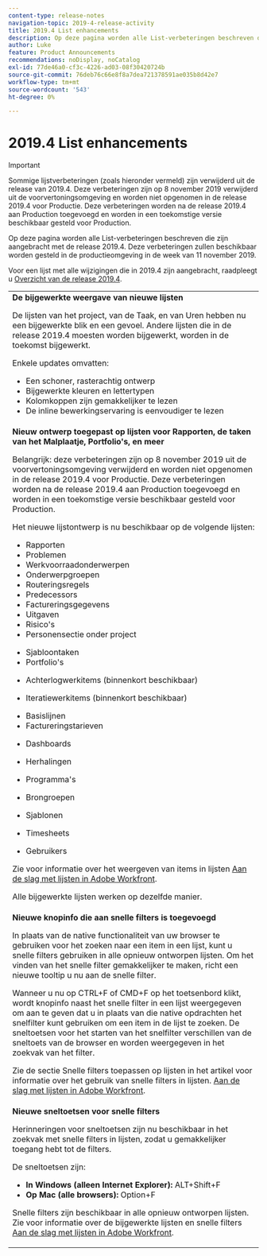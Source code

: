 ```yaml
---
content-type: release-notes
navigation-topic: 2019-4-release-activity
title: 2019.4 List enhancements
description: Op deze pagina worden alle List-verbeteringen beschreven die zijn aangebracht met de release 2019.4. Deze verbeteringen zullen beschikbaar worden gesteld in de productieomgeving in de week van 11 november 2019.
author: Luke
feature: Product Announcements
recommendations: noDisplay, noCatalog
exl-id: 77de46a0-cf3c-4226-ad03-08f30420724b
source-git-commit: 76deb76c66e8f8a7dea721378591ae035b8d42e7
workflow-type: tm+mt
source-wordcount: '543'
ht-degree: 0%

---
```


# 2019.4 List enhancements

>[!IMPORTANT]
>
>Sommige lijstverbeteringen (zoals hieronder vermeld) zijn verwijderd uit de release van 2019.4. Deze verbeteringen zijn op 8 november 2019 verwijderd uit de voorvertoningsomgeving en worden niet opgenomen in de release 2019.4 voor Productie. Deze verbeteringen worden na de release 2019.4 aan Production toegevoegd en worden in een toekomstige versie beschikbaar gesteld voor Production.

Op deze pagina worden alle List-verbeteringen beschreven die zijn aangebracht met de release 2019.4. Deze verbeteringen zullen beschikbaar worden gesteld in de productieomgeving in de week van 11 november 2019.

Voor een lijst met alle wijzigingen die in 2019.4 zijn aangebracht, raadpleegt u [Overzicht van de release 2019.4](../../../../product-announcements/product-releases/quarterly-release-archive/2019.4-release-activity/2019.4-release-activity-overview.md).

<table style="table-layout:auto"> 
 <col> 
 <tbody> 
  <tr> 
   <td><strong>De bijgewerkte weergave van nieuwe lijsten</strong> <p>De lijsten van het project, van de Taak, en van Uren hebben nu een bijgewerkte blik en een gevoel. Andere lijsten die in de release 2019.4 moesten worden bijgewerkt, worden in de toekomst bijgewerkt.</p> <p>Enkele updates omvatten:</p> 
    <ul> 
     <li>Een schoner, rasterachtig ontwerp</li> 
     <li>Bijgewerkte kleuren en lettertypen</li> 
     <li>Kolomkoppen zijn gemakkelijker te lezen</li> 
     <li>De inline bewerkingservaring is eenvoudiger te lezen</li> 
    </ul> </td> 
  </tr> 
  <tr> 
   <td><strong>Nieuw ontwerp toegepast op lijsten voor Rapporten, de taken van het Malplaatje, Portfolio's, en meer</strong> <p>Belangrijk: deze verbeteringen zijn op 8 november 2019 uit de voorvertoningsomgeving verwijderd en worden niet opgenomen in de release 2019.4 voor Productie. Deze verbeteringen worden na de release 2019.4 aan Production toegevoegd en worden in een toekomstige versie beschikbaar gesteld voor Production.</p> <p>Het nieuwe lijstontwerp is nu beschikbaar op de volgende lijsten:</p> 
    <ul> 
     <li>Rapporten </li> 
     <li>Problemen</li> 
     <li>Werkvoorraadonderwerpen </li> 
     <li>Onderwerpgroepen </li> 
     <li>Routeringsregels </li> 
     <li>Predecessors </li> 
     <li>Factureringsgegevens </li> 
     <li>Uitgaven </li> 
     <li>Risico's </li> 
     <li>Personensectie onder project </li> 
    </ul> 
    <ul> 
     <li>Sjabloontaken </li> 
     <li>Portfolio's </li> 
     <li> <p>Achterlogwerkitems (binnenkort beschikbaar)</p> </li> 
     <li> <p>Iteratiewerkitems (binnenkort beschikbaar) </p> </li> 
     <li>Basislijnen </li> 
     <li>Factureringstarieven </li> 
     <li> <p>Dashboards </p> </li> 
     <li> <p>Herhalingen </p> </li> 
     <li> <p>Programma's </p> </li> 
     <li> <p>Brongroepen </p> </li> 
     <li> <p>Sjablonen </p> </li> 
     <li> <p>Timesheets </p> </li> 
     <li> <p>Gebruikers </p> </li> 
    </ul> <p>Zie voor informatie over het weergeven van items in lijsten <a href="../../../../workfront-basics/navigate-workfront/use-lists/view-items-in-a-list.md" class="MCXref xref" xrefformat="{para}">Aan de slag met lijsten in Adobe Workfront</a>.</p> <p>Alle bijgewerkte lijsten werken op dezelfde manier. </p> </td> 
  </tr> 
  <tr> 
   <td> 
    <div> 
     <strong>Nieuwe knopinfo die aan snelle filters is toegevoegd</strong> 
     <p> In plaats van de native functionaliteit van uw browser te gebruiken voor het zoeken naar een item in een lijst, kunt u snelle filters gebruiken in alle opnieuw ontworpen lijsten. Om het vinden van het snelle filter gemakkelijker te maken, richt een nieuwe tooltip u nu aan de snelle filter.</p> 
     <p>Wanneer u nu op CTRL+F of CMD+F op het toetsenbord klikt, wordt knopinfo naast het snelle filter in een lijst weergegeven om aan te geven dat u in plaats van die native opdrachten het snelfilter kunt gebruiken om een item in de lijst te zoeken. De sneltoetsen voor het starten van het snelfilter verschillen van de sneltoets van de browser en worden weergegeven in het zoekvak van het filter.</p> 
     <p>Zie de sectie Snelle filters toepassen op lijsten in het artikel voor informatie over het gebruik van snelle filters in lijsten. <a href="../../../../workfront-basics/navigate-workfront/use-lists/view-items-in-a-list.md" class="MCXref xref" xrefformat="{para}">Aan de slag met lijsten in Adobe Workfront</a>.</p> 
    </div> </td> 
  </tr> 
  <tr> 
   <td> 
    <div> 
     <strong>Nieuwe sneltoetsen voor snelle filters</strong> 
     <p>Herinneringen voor sneltoetsen zijn nu beschikbaar in het zoekvak met snelle filters in lijsten, zodat u gemakkelijker toegang hebt tot de filters. </p> 
     <p>De sneltoetsen zijn:</p> 
     <ul> 
      <li><strong>In Windows (alleen Internet Explorer):</strong> ALT+Shift+F</li> 
      <li><strong>Op Mac (alle browsers):</strong> Option+F</li> 
     </ul> 
     <p>Snelle filters zijn beschikbaar in alle opnieuw ontworpen lijsten. Zie voor informatie over de bijgewerkte lijsten en snelle filters <a href="../../../../workfront-basics/navigate-workfront/use-lists/view-items-in-a-list.md" class="MCXref xref" xrefformat="{para}">Aan de slag met lijsten in Adobe Workfront</a>.</p>
    </div> </td> 
  </tr> 
 </tbody> 
</table>
